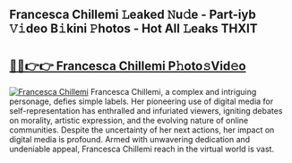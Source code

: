## Francesca Chillemi 𝙻eaked 𝙽u𝚍e - Part-iyb 𝚅𝚒deo B𝚒kini 𝙿hotos - Hot All 𝙻eaks THXIT

# <h2><a href="http://ld1ofj.urlbe.top/?page=Francesca+Chillemi">🔗🔗👉👉 Francesca Chillemi P𝚑oto𝚜Vid𝚎o</a></h2>

[![Francesca Chillemi](https://i.imgur.com/eBuTRDB.gif)](http://ld1ofj.urlbe.top/?page=Francesca+Chillemi)
Francesca Chillemi, a complex and intriguing personage, defies simple labels. Her pioneering use of digital media for self-representation has enthralled and infuriated viewers, igniting debates on morality, artistic expression, and the evolving nature of online communities. Despite the uncertainty of her next actions, her impact on digital media is profound. Armed with unwavering dedication and undeniable appeal, Francesca Chillemi reach in the virtual world is vast.
